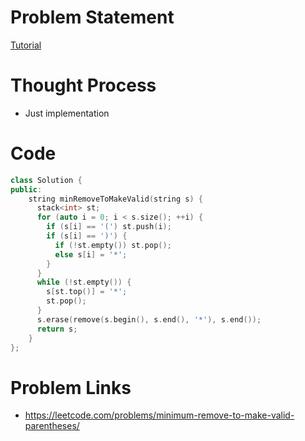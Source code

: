 # Problem Statement

[Tutorial](https://www.youtube.com/watch?v=Givpwgu9IIc&list=PL-Jc9J83PIiE1_SifBEWRsD-fzxrvkja9&index=13)

# Thought Process
- Just implementation

# Code
```cpp
class Solution {
public:
    string minRemoveToMakeValid(string s) {
      stack<int> st;
      for (auto i = 0; i < s.size(); ++i) {
        if (s[i] == '(') st.push(i);
        if (s[i] == ')') {
          if (!st.empty()) st.pop();
          else s[i] = '*';
        }
      }
      while (!st.empty()) {
        s[st.top()] = '*';
        st.pop();
      }
      s.erase(remove(s.begin(), s.end(), '*'), s.end());
      return s;
    }
};
```

# Problem Links
- https://leetcode.com/problems/minimum-remove-to-make-valid-parentheses/
